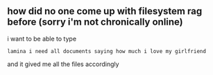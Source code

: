 ## how did no one come up with filesystem rag before (sorry i'm not chronically online)


i want to be able to type

`lamina i need all documents saying how much i love my girlfriend`

and it gived me all the files accordingly
